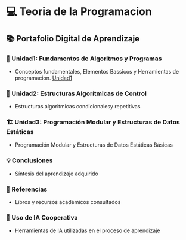 # 💻 Teoria de la Programacion

## 📚 Portafolio Digital de Aprendizaje

### 🧠 Unidad1: Fundamentos de Algoritmos y Programas
* Conceptos fundamentales, Elementos Bassicos y Herramientas de programacion.
[Unidad1](../Unidad1)

### 🔄 Unidad2: Estructuras Algorítmicas de Control
*   Estructuras algoritmicas condicionalesy repetitivas 

### 🏗️ Unidad3: Programación Modular y Estructuras de Datos Estáticas
* Programación Modular y Estructuras de Datos Estáticas Básicas 

### 💡 Conclusiones
* Síntesis del aprendizaje adquirido 

### 📖 Referencias
* Libros y recursos académicos consultados

### 🤖 Uso de IA Cooperativa
* Herramientas de IA utilizadas en el proceso de aprendizaje

